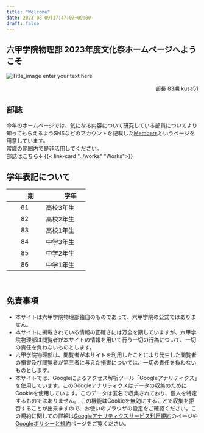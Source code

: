 ```yaml
---
title: "Welcome"
date: 2023-08-09T17:47:07+09:00
draft: false
---
```


## 六甲学院物理部 2023年度文化祭ホームページへようこそ

![Title_image](../img/title.jpg)
enter your text here
<div align="right">部長 83期 kusa51</div>


## 部誌
今年のホームページでは、気になる内容について研究している部員についてより知ってもらえるようSNSなどのアカウントを記載した[Members](../members/)というページを用意しています。<br>
常識の範囲内で是非活用してください。<br>
部誌はこちら↓
{{< link-card "../works" "Works">}}

## 学年表記について
　　期　　 |　　学年　　
:---:|---
81 | 高校3年生
82 | 高校2年生
83 | 高校1年生
84 | 中学3年生
85 | 中学2年生
86 | 中学1年生

<br />

## 免責事項
* 本サイトは六甲学院物理部独自のものであって、六甲学院の公式ではありません。
* 本サイトに掲載されている情報の正確さには万全を期していますが、六甲学院物理部は閲覧者が本サイトの情報を用いて行う一切の行為について、一切の責任を負わないものとします。
* 六甲学院物理部は、閲覧者が本サイトを利用したことにより発生した閲覧者の損害及び閲覧者が第三者に与えた損害については、一切の責任を負わないものとします。
* 本サイトでは、Googleによるアクセス解析ツール「Googleアナリティクス」を使用しています。このGoogleアナリティクスはデータの収集のためにCookieを使用しています。このデータは匿名で収集されており、個人を特定するものではありません。
この機能はCookieを無効にすることで収集を拒否することが出来ますので、お使いのブラウザの設定をご確認ください。この規約に関しての詳細は[Googleアナリティクスサービス利用規約](https://marketingplatform.google.com/about/analytics/terms/jp/)のページや[Googleポリシーと規約](https://policies.google.com/technologies/ads?hl=ja)ページをご覧ください。
